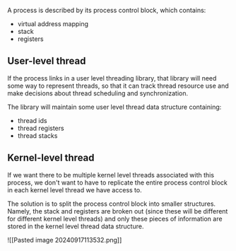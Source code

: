A process is described by its process control block, which contains:

- virtual address mapping
- stack
- registers
## User-level thread

If the process links in a user level threading library, that library will need some way to represent threads, so that it can track thread resource use and make decisions about thread scheduling and synchronization.

The library will maintain some user level thread data structure containing:

- thread ids
- thread registers
- thread stacks

## Kernel-level thread 

If we want there to be multiple kernel level threads associated with this process, we don't want to have to replicate the entire process control block in each kernel level thread we have access to.

The solution is to split the process control block into smaller structures. Namely, the stack and registers are broken out (since these will be different for different kernel level threads) and only these pieces  of information are stored in the kernel level thread data structure.

![[Pasted image 20240917113532.png]]